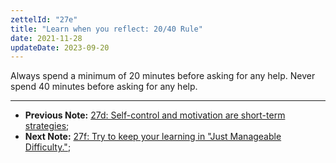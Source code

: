 ```yaml
---
zettelId: "27e"
title: "Learn when you reflect: 20/40 Rule"
date: 2021-11-28
updateDate: 2023-09-20
---
```


Always spend a minimum of 20 minutes before asking for any help. Never spend 40 minutes before asking for any help.

---

- **Previous Note:** [27d: Self-control and motivation are short-term strategies](/notes/27d/);
- **Next Note:** [27f: Try to keep your learning in "Just Manageable Difficulty."](/notes/27f/);
